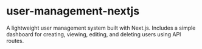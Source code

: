 # user-management-nextjs
A lightweight user management system built with Next.js. Includes a simple dashboard for creating, viewing, editing, and deleting users using API routes.
